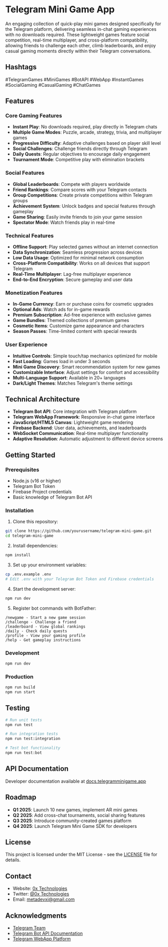 # Telegram Mini Game App

An engaging collection of quick-play mini games designed specifically for the Telegram platform, delivering seamless in-chat gaming experiences with no downloads required. These lightweight games feature social competition, real-time multiplayer, and cross-platform compatibility, allowing friends to challenge each other, climb leaderboards, and enjoy casual gaming moments directly within their Telegram conversations.

## Hashtags

#TelegramGames #MiniGames #BotAPI #WebApp #InstantGames #SocialGaming #CasualGaming #ChatGames

## Features

### Core Gaming Features
- **Instant Play**: No downloads required, play directly in Telegram chats
- **Multiple Game Modes**: Puzzle, arcade, strategy, trivia, and multiplayer games
- **Progressive Difficulty**: Adaptive challenges based on player skill level
- **Social Challenges**: Challenge friends directly through Telegram
- **Daily Quests**: Regular objectives to encourage daily engagement
- **Tournament Mode**: Competitive play with elimination brackets

### Social Features
- **Global Leaderboards**: Compete with players worldwide
- **Friend Rankings**: Compare scores with your Telegram contacts
- **Group Competitions**: Create private competitions within Telegram groups
- **Achievement System**: Unlock badges and special features through gameplay
- **Game Sharing**: Easily invite friends to join your game session
- **Spectator Mode**: Watch friends play in real-time

### Technical Features
- **Offline Support**: Play selected games without an internet connection
- **Data Synchronization**: Seamless progression across devices
- **Low Data Usage**: Optimized for minimal network consumption
- **Cross-Platform Compatibility**: Works on all devices that support Telegram
- **Real-Time Multiplayer**: Lag-free multiplayer experience
- **End-to-End Encryption**: Secure gameplay and user data

### Monetization Features
- **In-Game Currency**: Earn or purchase coins for cosmetic upgrades
- **Optional Ads**: Watch ads for in-game rewards
- **Premium Subscription**: Ad-free experience with exclusive games
- **Game Bundles**: Themed collections of premium games
- **Cosmetic Items**: Customize game appearance and characters
- **Season Passes**: Time-limited content with special rewards

### User Experience
- **Intuitive Controls**: Simple touch/tap mechanics optimized for mobile
- **Fast Loading**: Games load in under 3 seconds
- **Mini Game Discovery**: Smart recommendation system for new games
- **Customizable Interface**: Adjust settings for comfort and accessibility
- **Multi-Language Support**: Available in 20+ languages
- **Dark/Light Themes**: Matches Telegram's theme settings

## Technical Architecture

- **Telegram Bot API**: Core integration with Telegram platform
- **Telegram WebApp Framework**: Responsive in-chat game interface
- **JavaScript/HTML5 Canvas**: Lightweight game rendering
- **Firebase Backend**: User data, achievements, and leaderboards
- **WebSocket Communication**: Real-time multiplayer functionality
- **Adaptive Resolution**: Automatic adjustment to different device screens

## Getting Started

### Prerequisites
- Node.js (v16 or higher)
- Telegram Bot Token
- Firebase Project credentials
- Basic knowledge of Telegram Bot API

### Installation

1. Clone this repository:
```bash
git clone https://github.com/yourusername/telegram-mini-game.git
cd telegram-mini-game
```

2. Install dependencies:
```bash
npm install
```

3. Set up your environment variables:
```bash
cp .env.example .env
# Edit .env with your Telegram Bot Token and Firebase credentials
```

4. Start the development server:
```bash
npm run dev
```

5. Register bot commands with BotFather:
```
/newgame - Start a new game session
/challenge - Challenge a friend
/leaderboard - View global rankings
/daily - Check daily quests
/profile - View your gaming profile
/help - Get gameplay instructions
```


### Development
```bash
npm run dev
```

### Production
```bash
npm run build
npm run start
```

## Testing

```bash
# Run unit tests
npm run test

# Run integration tests
npm run test:integration

# Test bot functionality
npm run test:bot
```

## API Documentation

Developer documentation available at [docs.telegramminigame.app](https://docs.telegramminigame.app)

## Roadmap

- **Q1 2025**: Launch 10 new games, implement AR mini games
- **Q2 2025**: Add cross-chat tournaments, social sharing features
- **Q3 2025**: Introduce community-created games platform
- **Q4 2025**: Launch Telegram Mini Game SDK for developers

## License

This project is licensed under the MIT License - see the [LICENSE](LICENSE) file for details.

## Contact

- Website: [0x Technologies](https://0xtech.guru)
- Twitter: [@0x Technologies](https://twitter.com/0xtech.guru)
- Email: metadevxi@gmail.com

## Acknowledgments

- [Telegram Team](https://telegram.org)
- [Telegram Bot API Documentation](https://core.telegram.org/bots/api)
- [Telegram WebApp Platform](https://core.telegram.org/bots/webapps)
